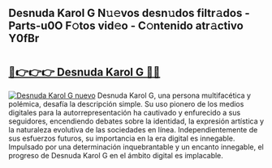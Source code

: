 ## Desnuda Karol G N𝚞𝚎vos desn𝚞dos filtr𝚊dos - Parts-u0O F𝚘tos vid𝚎o - C𝚘ntenido atr𝚊ctivo Y0fBr

# <h2><a href="http://mbbudg.tromn.icu/?c=Desnuda+Karol+G">🔗👉👉👉 Desnuda Karol G 🔗🔗</a></h2>

[![Desnuda Karol G nuevo](https://i.imgur.com/pEAQMta.gif)](http://mbbudg.tromn.icu/?c=Desnuda+Karol+G)
Desnuda Karol G, una persona multifacética y polémica, desafía la descripción simple. Su uso pionero de los medios digitales para la autorrepresentación ha cautivado y enfurecido a sus seguidores, encendiendo debates sobre la identidad, la expresión artística y la naturaleza evolutiva de las sociedades en línea. Independientemente de sus esfuerzos futuros, su importancia en la era digital es innegable. Impulsado por una determinación inquebrantable y un encanto innegable, el progreso de Desnuda Karol G en el ámbito digital es implacable.
